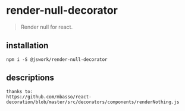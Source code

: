 # render-null-decorator
> Render null for react.

## installation
```shell
npm i -S @jswork/render-null-decorator
```

## descriptions

~~~
thanks to:
https://github.com/mbasso/react-decoration/blob/master/src/decorators/components/renderNothing.js
~~~
